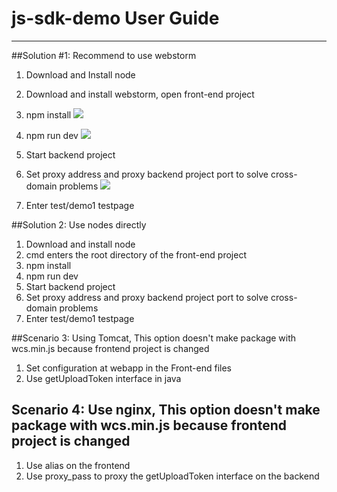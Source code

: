 # js-sdk-demo User Guide

---
##Solution #1: Recommend to use webstorm 
 1. Download and Install node
 2. Download and install webstorm, open front-end project
 3. npm install
 ![](https://camo.githubusercontent.com/abd6d85291f4089583d9dc04368dffd780adaa69/68747470733a2f2f77696b692e6368696e616e657463656e7465722e636f6d2f68746d6c2f646f632f2f32303138313131352f31353432323733373337333139696d6167652e706e67)
 
 4. npm run dev
 ![](https://camo.githubusercontent.com/30f2cf57cd4599d5da9267832924704b93bdccc1/68747470733a2f2f77696b692e6368696e616e657463656e7465722e636f6d2f68746d6c2f646f632f2f32303138313131352f31353432323733373636383331696d6167652e706e67)
 
 5. Start backend project
 6. Set proxy address and proxy backend project port to solve cross-domain problems
 ![](https://camo.githubusercontent.com/618cd65f74eb0c61ceb75b2572e9e1f825391156/68747470733a2f2f77696b692e6368696e616e657463656e7465722e636f6d2f68746d6c2f646f632f2f32303138313131352f31353432323733393638313933696d6167652e706e67)
 
 7. Enter test/demo1 testpage

##Solution 2: Use nodes directly
1. Download and install node
2. cmd enters the root directory of the front-end project
3. npm install
4. npm run dev
5. Start backend project
6. Set proxy address and proxy backend project port to solve cross-domain problems
7. Enter test/demo1 testpage

##Scenario 3: Using Tomcat, This option doesn't make package with wcs.min.js because frontend project is changed
1. Set configuration at webapp in the Front-end files 
2. Use getUploadToken interface in java


## Scenario 4: Use nginx, This option doesn't make package with wcs.min.js because frontend project is changed
1. Use alias on the frontend
2. Use proxy_pass to proxy the getUploadToken interface on the backend


